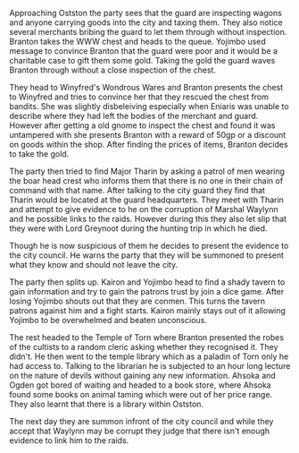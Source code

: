 Approaching Ostston the party sees that the guard are inspecting wagons and anyone carrying goods into the city and taxing them. They also notice several merchants bribing the guard to let them through without inspection. Branton takes the WWW chest and heads to the queue. Yojimbo used message to convince Branton that the guard were poor and it would be a charitable case to gift them some gold. Taking the gold the guard waves Branton through without a close inspection of the chest.

They head to Winyfred's Wondrous Wares and Branton presents the chest to Winyfred and tries to convince her that they rescued the chest from bandits. She was slightly disbeleiving especially when Eniaris was unable to describe where they had left the bodies of the merchant and guard. However after getting a old gnome to inspect the chest and found it was untampered with she presents Branton with a reward of 50gp or a discount on goods within the shop. After finding the prices of items, Branton decides to take the gold.

The party then tried to find Major Tharin by asking a patrol of men wearing the boar head crest who informs them that there is no one in their chain of command with that name. After talking to the city guard they find that Tharin would be located at the guard headquarters. They meet with Tharin and attempt to give evidence to he on the corruption of Marshal Waylynn and he possible links to the raids. However during this they also let slip that they were with Lord Greynoot during the hunting trip in which he died. 

Though he is now suspicious of them he decides to present the evidence to the city council. He warns the party that they will be summoned to present what they know and should not leave the city.

The party then splits up. Kairon and Yojimbo head to find a shady tavern to gain information and try to gain the patrons trust by join a dice game. After losing Yojimbo shouts out that they are conmen. This turns the tavern patrons against him and a fight starts. Kairon mainly stays out of it allowing Yojimbo to be overwhelmed and beaten unconscious.  

The rest headed to the Temple of Torn where Branton presented the robes of the cultists to a random cleric asking whether they recognised it. They didn't. He then went to the temple library which as a paladin of Torn only he had access to. Talking to the librarian he is subjected to an hour long lecture  on the nature of devils without gaining any new information. Ahsoka and Ogden got bored of waiting and headed to a book store, where Ahsoka found some books on animal taming which were out of her price range. They also learnt that there is a library within Ostston.

The next day they are summon infront of the city council and while they accept that Waylynn may be corrupt they judge that there isn't enough evidence to link him to the raids. 
